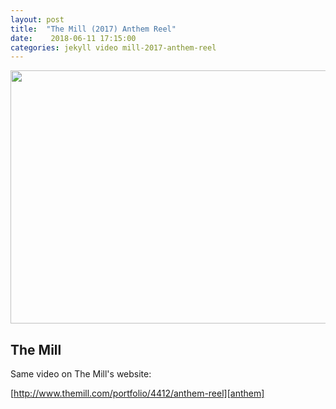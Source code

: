 ```yaml
---
layout: post
title:  "The Mill (2017) Anthem Reel"
date:    2018-06-11 17:15:00
categories: jekyll video mill-2017-anthem-reel
---
```


<div><a
href='https://vimeo.com/274703537'><img
src='/assets/Mill-2017-Anthem-Reel.png' width="720" height="405"
class="img-thumbnail"/></a></div>

## The Mill

Same video on The Mill's website:

[http://www.themill.com/portfolio/4412/anthem-reel][anthem]

[anthem]:    http://www.themill.com/portfolio/4412/anthem-reel

